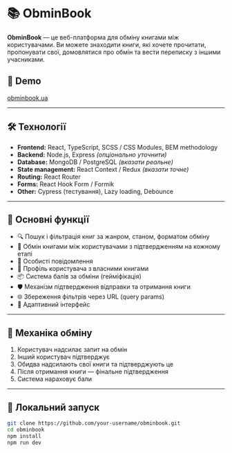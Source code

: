 # 📚 ObminBook

**ObminBook** — це веб-платформа для обміну книгами між користувачами. Ви можете знаходити книги, які хочете прочитати, пропонувати свої, домовлятися про обмін та вести переписку з іншими учасниками.

## 🔗 Demo

[obminbook.ua]([https://obminbook.ua](https://obminbook.netlify.app/search))

---

## 🛠 Технології

- **Frontend:** React, TypeScript, SCSS / CSS Modules, BEM methodology
- **Backend:** Node.js, Express *(опціонально уточнити)*
- **Database:** MongoDB / PostgreSQL *(вказати реальне)*
- **State management:** React Context / Redux *(вказати точне)*
- **Routing:** React Router
- **Forms:** React Hook Form / Formik
- **Other:** Cypress (тестування), Lazy loading, Debounce

---

## 🚀 Основні функції

- 🔍 Пошук і фільтрація книг за жанром, станом, форматом обміну
- 🔄 Обмін книгами між користувачами з підтвердженням на кожному етапі
- 💬 Особисті повідомлення
- 👤 Профіль користувача з власними книгами
- 📦 Система балів за обміни (гейміфікація)
- 🛡 Механізм підтвердження відправки та отримання книги
- 🌐 Збереження фільтрів через URL (query params)
- 📱 Адаптивний інтерфейс

---

## 🧠 Механіка обміну

1. Користувач надсилає запит на обмін
2. Інший користувач підтверджує
3. Обидва надсилають свої книги та підтверджують це
4. Після отримання книги — фінальне підтвердження
5. Система нараховує бали

---

## 🔧 Локальний запуск

```bash
git clone https://github.com/your-username/obminbook.git
cd obminbook
npm install
npm run dev
